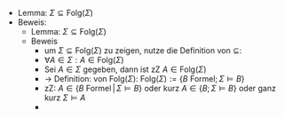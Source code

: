 - Lemma: $\Sigma\subseteq\text{Folg}\left(\Sigma\right)$
- Beweis:
	- Lemma: $\Sigma\subseteq\text{Folg}\left(\Sigma\right)$
	- Beweis
		- um $\Sigma\subseteq\text{Folg}\left(\Sigma\right)$ zu zeigen, nutze die Definition von $\subseteq$:
		- $\forall A\in\Sigma:A\in\text{Folg}\left(\Sigma\right)$
		- Sei $A\in\Sigma$ gegeben, dann ist zZ $A\in\text{Folg}\left(\Sigma\right)$
		- -> Definition: von $\text{Folg}\left(\Sigma\right)$: $\text{Folg}\left(\Sigma\right):=\left\lbrace B\text{ Formel};\Sigma\models B\right\rbrace$
		- zZ: $A\in\left\lbrace B\text{ Formel}\,\vert\,\Sigma\models B\right\rbrace$ oder kurz $A\in\left\lbrace B;\Sigma\models B\right\rbrace$ oder ganz kurz $\Sigma\models A$
		-